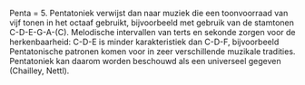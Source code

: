 Penta = 5.
Pentatoniek verwijst dan naar muziek die een toonvoorraad van vijf tonen in het octaaf gebruikt, bijvoorbeeld met gebruik van de stamtonen C-D-E-G-A-(C). 
Melodische intervallen van terts en sekonde zorgen voor de herkenbaarheid:
C-D-E is minder karakteristiek dan C-D-F, bijvoorbeeld
Pentatonische patronen komen voor in zeer verschillende muzikale tradities. Pentatoniek kan daarom worden beschouwd als een universeel gegeven (Chailley, Nettl).

